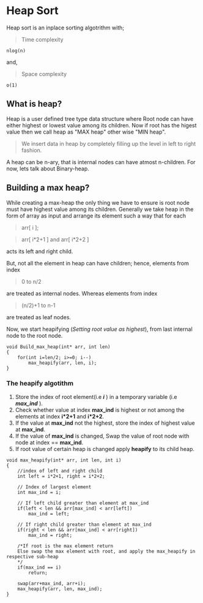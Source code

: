 # Heap Sort

Heap sort is an inplace sorting algotrithm with;
>Time complexity
```
nlog(n)
```
and, 
>Space complexity
```
o(1)
```
## What is heap?
Heap is a user defined tree type data structure where Root node can have either highest or lowest value among its children.
Now if root has the higest value then we call heap as "MAX heap" other wise "MIN heap". 
>We insert data in heap by completely filling up the level in left to right fashion.

A heap can be n-ary, that is internal nodes can have atmost n-children. For now, lets talk about Binary-heap.
## Building a max heap?
While creating a max-heap the only thing we have to ensure is root node must have highest value among its children.
Generally we take heap in the form of array as input and arrange its element such a way that for each 
> arr\[ i ]; 

> arr\[ i\*2+1 ] and arr\[ i\*2+2 ] 

acts its left and right child.

But, not all the element in heap can have children; hence, elements from index 
>0 to n/2

are treated as internal nodes. Whereas elements from index
>(n/2)+1 to n-1 

are treated as leaf nodes.

Now, we start heapifying \(*Setting root value as highest*), from last internal node to the root node.
```
void Build_max_heap(int* arr, int len)
{
    for(int i=len/2; i>=0; i--)
        max_heapify(arr, len, i);
}
```
### The heapify algotithm
1. Store the index of root element\(i.e ***i*** ) in a temporary variable \(i.e ***max_ind*** ).
2. Check whether value at index **max_ind** is highest or not among the elements at index **i\*2+1** and **i\*2+2**.
3. If the value at **max_ind** not the highest, store the index of highest value at **max_ind**.
4. If the value of **max_ind** is changed, Swap the value of root node with node at index == **max_ind**.
5. If root value of certain heap is changed apply **heapify** to its child heap.
```
void max_heapify(int* arr, int len, int i)
{
    //index of left and right child
    int left = i*2+1, right = i*2+2;
    
    // Index of largest element
    int max_ind = i;
    
    // If left child greater than element at max_ind
    if(left < len && arr[max_ind] < arr[left])
        max_ind = left;
        
    // If right child greater than element at max_ind
    if(right < len && arr[max_ind] < arr[right])
        max_ind = right;

    /*If root is the max element return
    Else swap the max element with root, and apply the max_heapify in respective sub-heap
    */
    if(max_ind == i)
        return;

    swap(arr+max_ind, arr+i);
    max_heapify(arr, len, max_ind);
}
```
